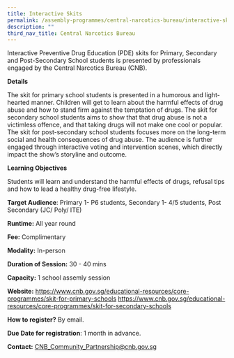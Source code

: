 ```yaml
---
title: Interactive Skits
permalink: /assembly-programmes/central-narcotics-bureau/interactive-skits/
description: ""
third_nav_title: Central Narcotics Bureau
---
```

Interactive Preventive Drug Education (PDE) skits for Primary, Secondary and Post-Secondary School students is presented by professionals engaged by the Central Narcotics Bureau (CNB).

**Details**

The skit for primary school students is presented in a humorous and light-hearted manner. Children will get to learn about the harmful effects of drug abuse and how to stand firm against the temptation of drugs.   The skit for secondary school students aims to show that that drug abuse is not a victimless offence, and that taking drugs will not make one cool or popular.  The skit for post-secondary school students focuses more on the long-term social and health consequences of drug abuse. The audience is further engaged through interactive voting and intervention scenes, which directly impact the show’s storyline and outcome. 


**Learning Objectives**

Students will learn and understand the harmful effects of drugs, refusal tips and how to lead a healthy drug-free lifestyle.

**Target Audience**: Primary 1- P6 students, Secondary 1- 4/5 students, Post Secondary (JC/ Poly/ ITE)

**Runtime:** All year round

**Fee:** Complimentary

**Modality:** In-person

**Duration of Session:** 30 - 40 mins

**Capacity:** 1 school assemly session

**Website:** https://www.cnb.gov.sg/educational-resources/core-programmes/skit-for-primary-schools  https://www.cnb.gov.sg/educational-resources/core-programmes/skit-for-secondary-schools

**How to register?** By email.

**Due Date for registration**: 1 month in advance.

**Contact:** CNB_Community_Partnership@cnb.gov.sg